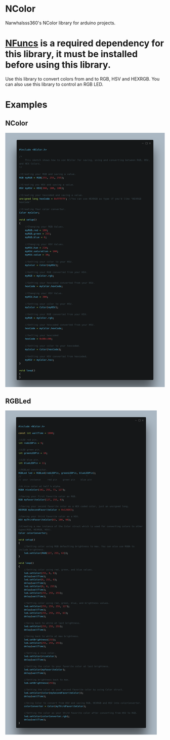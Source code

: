 # NColor
Narwhalsss360's NColor library for arduino projects.
# [NFuncs](https://github.com/Narwhalsss360/NFuncs) is a required dependency for this library, it must be installed before using this library.
Use this library to convert colors from and to RGB, HSV and HEXRGB.
You can also use this library to control an RGB LED.

# Examples
## NColor
![alt text](https://github.com/Narwhalsss360/NALibs/blob/main/Example%20Carbons/NColor/NColor.png)
## RGBLed
![alt text](https://github.com/Narwhalsss360/NALibs/blob/main/Example%20Carbons/NColor/RGBLed.png)